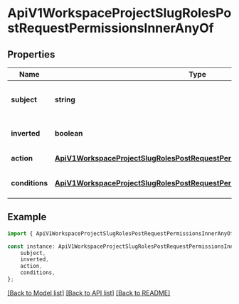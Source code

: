 # ApiV1WorkspaceProjectSlugRolesPostRequestPermissionsInnerAnyOf


## Properties

Name | Type | Description | Notes
------------ | ------------- | ------------- | -------------
**subject** | **string** | The entity this permission pertains to. | [default to undefined]
**inverted** | **boolean** | Whether rule allows or forbids. | [optional] [default to undefined]
**action** | [**ApiV1WorkspaceProjectSlugRolesPostRequestPermissionsInnerAnyOfAction**](ApiV1WorkspaceProjectSlugRolesPostRequestPermissionsInnerAnyOfAction.md) |  | [default to undefined]
**conditions** | [**ApiV1WorkspaceProjectSlugRolesPostRequestPermissionsInnerAnyOfConditions**](ApiV1WorkspaceProjectSlugRolesPostRequestPermissionsInnerAnyOfConditions.md) |  | [optional] [default to undefined]

## Example

```typescript
import { ApiV1WorkspaceProjectSlugRolesPostRequestPermissionsInnerAnyOf } from './api';

const instance: ApiV1WorkspaceProjectSlugRolesPostRequestPermissionsInnerAnyOf = {
    subject,
    inverted,
    action,
    conditions,
};
```

[[Back to Model list]](../README.md#documentation-for-models) [[Back to API list]](../README.md#documentation-for-api-endpoints) [[Back to README]](../README.md)
